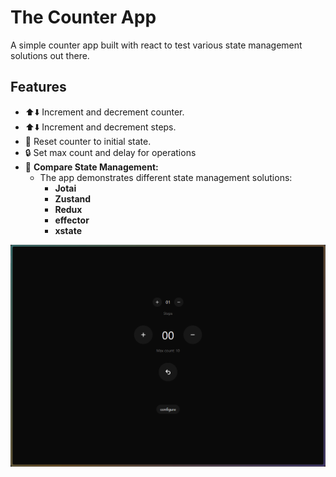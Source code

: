 # The Counter App

A simple counter app built with react to test various state management solutions out there.

## Features

- ⬆️⬇️ Increment and decrement counter.
- ⬆️⬇️ Increment and decrement steps.
- 🙂 Reset counter to initial state.
- 🔒 Set max count and delay for operations
- 🧩 **Compare State Management:**
  - The app demonstrates different state management solutions:
    - **Jotai**
    - **Zustand**
    - **Redux**
    - **effector**
    - **xstate**

![Counter App](./screenshot.png)

